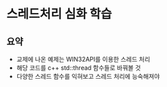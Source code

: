 # 스레드처리 심화 학습

## 요약 
- 교제에 나온 예제는 WIN32API를 이용한 스레드 처리
- 해당 코드를 c++ std::thread 함수들로 바꿔볼 것
- 다양한 스레드 함수를 익혀보고 스레드 처리에 능숙해져야



